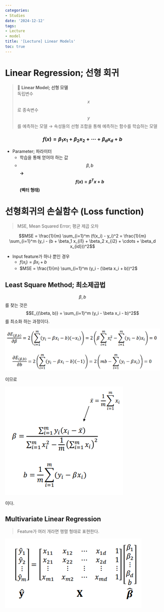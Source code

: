 ```yaml
---
categories:
- Studies
date: '2024-12-12'
tags:
- Lecture
- model
title: '[Lecture] Linear Models'
toc: true
---
```



# Linear Regression; 선형 회귀

> 🦜 **Linear Model; 선형 모델**\
독립변수 $$x$$로 종속변수 $$y$$를 예측하는 모델
→ 속성들의 선형 조합을 통해 예측하는 함수를 학습하는 모델


### $$f(x) = \beta_1 x_1 + \beta_2 x_2 + \cdots + \beta_d x_d + b$$

- Parameter; 파라미터
    - 학습을 통해 얻어야 하는 값
    - $$\beta, b$$
**→ **$$f(x) = \beta^T x + b$$** (벡터 형태)**


# 선형회귀의 손실함수 (Loss function)

> MSE, Mean Squared Error; 평균 제곱 오차

$$MSE = \frac{1}{m} \sum_{i=1}^m (f(x_i) - y_i)^2 = \frac{1}{m} \sum_{i=1}^m (y_i - (b + \beta_1 x_{i1} + \beta_2 x_{i2} + \cdots + \beta_d x_{id}))^2$$

- Input feature가 하나 뿐인 경우
    - $f(x_i) = \beta x_i + b$
    - $MSE = \frac{1}{m} \sum_{i=1}^m (y_i - (\beta x_i + b))^2$

## Least Square Method; 최소제곱법

$$\beta, b$$를 찾는 것은 $$E_{(\beta, b)} = \sum_{i=1}^m (y_i - \beta x_i - b)^2$$를 최소화 하는 과정이다.

![](/assets/images/lecture-linear_models/image_20241212_045756_1b468c15130f4aabafb0d5eb3f0a140d.png)

이므로

![](/assets/images/lecture-linear_models/image_20241212_045758_7c41103b25474299b56337364fa3f832.png)

이다.


## Multivariate Linear Regression

> Feature가 여러 개라면 행렬 형태로 표현한다.

![](/assets/images/lecture-linear_models/image_20241212_045758_2e8bf034a74c411c98e4564e0e2af1fb.png)


